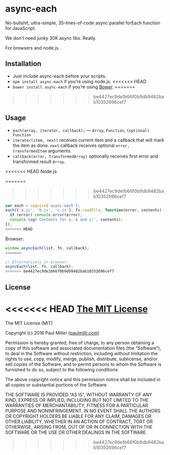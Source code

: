 # async-each

No-bullshit, ultra-simple, 35-lines-of-code async parallel forEach function for JavaScript.

We don't need junky 30K async libs. Really.

For browsers and node.js.

## Installation
* Just include async-each before your scripts.
* `npm install async-each` if you’re using node.js.
<<<<<<< HEAD
* `bower install async-each` if you’re using [Bower](http://bower.io).
=======
>>>>>>> be4427ec9de1b66f0b9db9482bab10352696cef7

## Usage

* `each(array, iterator, callback);` — `Array`, `Function`, `(optional) Function`
* `iterator(item, next)` receives current item and a callback that will mark the item as done. `next` callback receives optional `error, transformedItem` arguments.
* `callback(error, transformedArray)` optionally receives first error and transformed result `Array`.

<<<<<<< HEAD
Node.js:

=======
>>>>>>> be4427ec9de1b66f0b9db9482bab10352696cef7
```javascript
var each = require('async-each');
each(['a.js', 'b.js', 'c.js'], fs.readFile, function(error, contents) {
  if (error) console.error(error);
  console.log('Contents for a, b and c:', contents);
});
<<<<<<< HEAD
```

Browser:

```javascript
window.asyncEach(list, fn, callback);
=======

// Alternatively in browser:
asyncEach(list, fn, callback);
>>>>>>> be4427ec9de1b66f0b9db9482bab10352696cef7
```

## License

<<<<<<< HEAD
[The MIT License](https://raw.githubusercontent.com/paulmillr/mit/master/README.md)
=======
The MIT License (MIT)

Copyright (c) 2016 Paul Miller [(paulmillr.com)](http://paulmillr.com)

Permission is hereby granted, free of charge, to any person obtaining a copy
of this software and associated documentation files (the “Software”), to deal
in the Software without restriction, including without limitation the rights
to use, copy, modify, merge, publish, distribute, sublicense, and/or sell
copies of the Software, and to permit persons to whom the Software is
furnished to do so, subject to the following conditions:

The above copyright notice and this permission notice shall be included in
all copies or substantial portions of the Software.

THE SOFTWARE IS PROVIDED “AS IS”, WITHOUT WARRANTY OF ANY KIND, EXPRESS OR
IMPLIED, INCLUDING BUT NOT LIMITED TO THE WARRANTIES OF MERCHANTABILITY,
FITNESS FOR A PARTICULAR PURPOSE AND NONINFRINGEMENT. IN NO EVENT SHALL THE
AUTHORS OR COPYRIGHT HOLDERS BE LIABLE FOR ANY CLAIM, DAMAGES OR OTHER
LIABILITY, WHETHER IN AN ACTION OF CONTRACT, TORT OR OTHERWISE, ARISING FROM,
OUT OF OR IN CONNECTION WITH THE SOFTWARE OR THE USE OR OTHER DEALINGS IN
THE SOFTWARE.
>>>>>>> be4427ec9de1b66f0b9db9482bab10352696cef7
